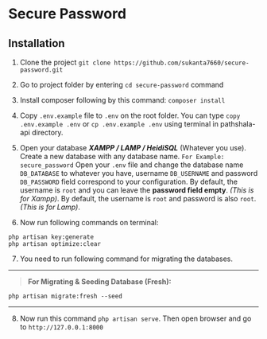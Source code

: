 # **Secure Password**


## Installation
1. Clone the project `git clone https://github.com/sukanta7660/secure-password.git`

2. Go to project folder by entering `cd secure-password` command

3. Install composer following by this command: `composer install`

4. Copy `.env.example` file to `.env` on the root folder. You can type `copy .env.example .env` or `cp .env.example .env` using terminal in pathshala-api directory.

5. Open your database ***XAMPP / LAMP / HeidiSQL*** (Whatever you use).
   Create a new database with any database name. `For Example:  secure_password`
   Open your `.env` file and change the database name `DB_DATABASE` to whatever you have, username `DB_USERNAME` and password `DB_PASSWORD` field correspond to your configuration. By default, the username is `root` and you can leave the **password field empty**. *(This is for Xampp)*. By default, the username is `root` and password is also `root`. *(This is for Lamp)*.

6. Now run following commands on terminal:
```
php artisan key:generate
php artisan optimize:clear
```

7. You need to run following command for migrating the databases.

------------
>  **For Migrating & Seeding Database (Fresh):**
```
php artisan migrate:fresh --seed
```

------------

8. Now run this command `php artisan serve`. Then open browser and go to `http://127.0.0.1:8000`
